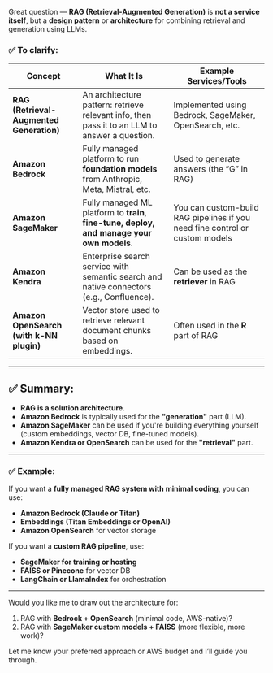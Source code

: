 Great question — **RAG (Retrieval-Augmented Generation)** is **not a service itself**, but a **design pattern** or **architecture** for combining retrieval and generation using LLMs.

### ✅ To clarify:

| Concept                                  | What It Is                                                                                    | Example Services/Tools                                                       |
| ---------------------------------------- | --------------------------------------------------------------------------------------------- | ---------------------------------------------------------------------------- |
| **RAG (Retrieval-Augmented Generation)** | An architecture pattern: retrieve relevant info, then pass it to an LLM to answer a question. | Implemented using Bedrock, SageMaker, OpenSearch, etc.                       |
| **Amazon Bedrock**                       | Fully managed platform to run **foundation models** from Anthropic, Meta, Mistral, etc.       | Used to generate answers (the “G” in RAG)                                    |
| **Amazon SageMaker**                     | Fully managed ML platform to **train, fine-tune, deploy, and manage your own models**.        | You can custom-build RAG pipelines if you need fine control or custom models |
| **Amazon Kendra**                        | Enterprise search service with semantic search and native connectors (e.g., Confluence).      | Can be used as the **retriever** in RAG                                      |
| **Amazon OpenSearch (with k-NN plugin)** | Vector store used to retrieve relevant document chunks based on embeddings.                   | Often used in the **R** part of RAG                                          |

---

## ✅ Summary:

* **RAG is a solution architecture**.
* **Amazon Bedrock** is typically used for the **"generation"** part (LLM).
* **Amazon SageMaker** can be used if you're building everything yourself (custom embeddings, vector DB, fine-tuned models).
* **Amazon Kendra or OpenSearch** can be used for the **"retrieval"** part.

---

### ✅ Example:

If you want a **fully managed RAG system with minimal coding**, you can use:

* **Amazon Bedrock (Claude or Titan)**
* **Embeddings (Titan Embeddings or OpenAI)**
* **Amazon OpenSearch** for vector storage

If you want a **custom RAG pipeline**, use:

* **SageMaker for training or hosting**
* **FAISS or Pinecone** for vector DB
* **LangChain or LlamaIndex** for orchestration

---

Would you like me to draw out the architecture for:

1. RAG with **Bedrock + OpenSearch** (minimal code, AWS-native)?
2. RAG with **SageMaker custom models + FAISS** (more flexible, more work)?

Let me know your preferred approach or AWS budget and I’ll guide you through.
